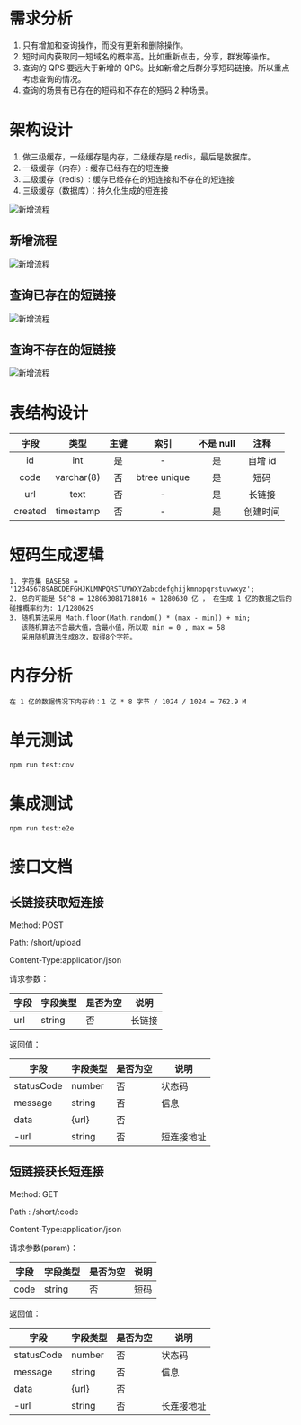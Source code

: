 # 需求分析

1. 只有增加和查询操作，而没有更新和删除操作。
2. 短时间内获取同一短域名的概率高。比如重新点击，分享，群发等操作。
3. 查询的 QPS 要远大于新增的 QPS。比如新增之后群分享短码链接。所以重点考虑查询的情况。
4. 查询的场景有已存在的短码和不存在的短码 2 种场景。

# 架构设计

1. 做三级缓存，一级缓存是内存，二级缓存是 redis，最后是数据库。
2. 一级缓存（内存）: 缓存已经存在的短连接
3. 二级缓存（redis）: 缓存已经存在的短连接和不存在的短连接
4. 三级缓存（数据库）：持久化生成的短连接

![新增流程](./doc/static/%E6%9E%B6%E6%9E%84%E8%AE%BE%E8%AE%A1%E5%9B%BE.png)

## 新增流程

![新增流程](./doc/static/%E6%B7%BB%E5%8A%A0%E6%97%B6%E5%BA%8F%E5%9B%BE.jpg)

## 查询已存在的短链接

![新增流程](./doc/static/%E6%9F%A5%E8%AF%A2%E5%B7%B2%E5%AD%98%E5%9C%A8.jpg)

## 查询不存在的短链接

![新增流程](./doc/static/%E6%9F%A5%E8%AF%A2%E4%B8%8D%E5%AD%98%E5%9C%A8.jpg)

# 表结构设计

|  字段   |    类型    | 主键 |     索引     | 不是 null |   注释   |
| :-----: | :--------: | :--: | :----------: | :-------: | :------: |
|   id    |    int     |  是  |      -       |    是     | 自增 id  |
|  code   | varchar(8) |  否  | btree unique |    是     |   短码   |
|   url   |    text    |  否  |      -       |    是     |  长链接  |
| created | timestamp  |  否  |      -       |    是     | 创建时间 |

# 短码生成逻辑

```
1. 字符集 BASE58 = '123456789ABCDEFGHJKLMNPQRSTUVWXYZabcdefghijkmnopqrstuvwxyz';
2. 总的可能是 58^8 = 128063081718016 ≈ 1280630 亿 ， 在生成 1 亿的数据之后的碰撞概率约为: 1/1280629
3. 随机算法采用 Math.floor(Math.random() * (max - min)) + min;
   该随机算法不含最大值，含最小值，所以取 min = 0 , max = 58
   采用随机算法生成8次，取得8个字符。
```

# 内存分析

```
在 1 亿的数据情况下内存约：1 亿 * 8 字节 / 1024 / 1024 ≈ 762.9 M
```

# 单元测试

```bash
npm run test:cov
```

# 集成测试

```
npm run test:e2e
```

# 接口文档

## 长链接获取短连接

Method: POST

Path: /short/upload

Content-Type:application/json

请求参数：

| 字段 | 字段类型 | 是否为空 | 说明   |
| ---- | -------- | -------- | ------ |
| url  | string   | 否       | 长链接 |

返回值：

| 字段       | 字段类型 | 是否为空 | 说明       |
| ---------- | -------- | -------- | ---------- |
| statusCode | number   | 否       | 状态码     |
| message    | string   | 否       | 信息       |
| data       | {url}    | 否       |            |
| -url       | string   | 否       | 短连接地址 |

## 短链接获长短连接

Method: GET

Path : /short/:code

Content-Type:application/json

请求参数(param)：

| 字段 | 字段类型 | 是否为空 | 说明 |
| ---- | -------- | -------- | ---- |
| code | string   | 否       | 短码 |

返回值：

| 字段       | 字段类型 | 是否为空 | 说明       |
| ---------- | -------- | -------- | ---------- |
| statusCode | number   | 否       | 状态码     |
| message    | string   | 否       | 信息       |
| data       | {url}    | 否       |            |
| -url       | string   | 否       | 长连接地址 |
